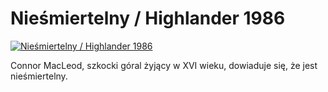 Nieśmiertelny / Highlander 1986 
=============
[![Nieśmiertelny / Highlander 1986 ](http://vidos.pl/images/player.gif)](http://vidos.pl/niesmiertelny-highlander-1986)

 Connor MacLeod, szkocki góral żyjący w XVI wieku, dowiaduje się, że jest nieśmiertelny.
